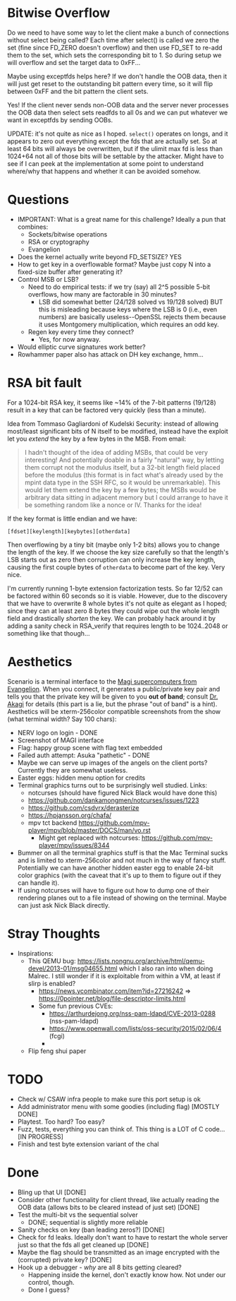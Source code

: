 # Bitwise Overflow

Do we need to have some way to let the client make a bunch of connections without select being called? Each time after select() is called we zero the set (fine since FD_ZERO doesn't overflow) and then use FD_SET to re-add them to the set, which sets the corresponding bit to 1. So during setup we will overflow and set the target data to 0xFF...

Maybe using exceptfds helps here? If we don't handle the OOB data, then it will just get reset to the outstanding bit pattern every time, so it will flip between 0xFF and the bit pattern the client sets.

Yes! If the client never sends non-OOB data and the server never processes the OOB data then select sets readfds to all 0s and we can put whatever we want in exceptfds by sending OOBs.

UPDATE: it's not quite as nice as I hoped. `select()` operates on longs, and it appears to zero out everything except the fds that are actually set. So at least 64 bits will always be overwritten, but if the ulimit max fd is less than 1024+64 not all of those bits will be settable by the attacker. Might have to see if I can peek at the implementation at some point to understand where/why that happens and whether it can be avoided somehow.

# Questions

- IMPORTANT: What is a great name for this challenge? Ideally a pun that combines:
    - Sockets/bitwise operations
    - RSA or cryptography
    - Evangelion
- Does the kernel actually write beyond FD_SETSIZE? YES
- How to get key in a overflowable format? Maybe just copy N into a fixed-size buffer after generating it?
- Control MSB or LSB?
    - Need to do empirical tests: if we try (say) all 2^5 possible 5-bit overflows, how many are factorable in 30 minutes?
        - LSB did somewhat better (24/128 solved vs 19/128 solved) BUT this is misleading because keys where the LSB is 0 (i.e., even numbers) are basically useless--OpenSSL rejects them because it uses Montgomery multiplication, which requires an odd key.
    - Regen key every time they connect?
        - Yes, for now anyway.
- Would elliptic curve signatures work better?
- Rowhammer paper also has attack on DH key exchange, hmm...

# RSA bit fault

For a 1024-bit RSA key, it seems like ~14% of the 7-bit patterns (19/128) result in a key that can be factored very quickly (less than a minute).

Idea from Tommaso Gagliardoni of Kudelski Security: instead of allowing most/least significant bits of N itself to be modified, instead have the exploit let you *extend* the key by a few bytes in the MSB. From email:

> I hadn't thought of the idea of adding MSBs, that could be very interesting! And potentially doable in a fairly "natural" way, by letting them corrupt not the modulus itself, but a 32-bit length field placed before the modulus (this format is in fact what's already used by the mpint data type in the SSH RFC, so it would be unremarkable). This would let them extend the key by a few bytes; the MSBs would be arbitrary data sitting in adjacent memory but I could arrange to have it be something random like a nonce or IV. Thanks for the idea!

If the key format is little endian and we have:

```
[fdset][keylength][keybytes][otherdata]
```

Then overflowing by a tiny bit (maybe only 1-2 bits) allows you to change the length of the key. If we choose the key size carefully so that the length's LSB starts out as zero then corruption can only increase the key length, causing the first couple bytes of `otherdata` to become part of the key. Very nice.

I'm currently running 1-byte extension factorization tests. So far 12/52 can be factored within 60 seconds so it is viable. However, due to the discovery that we have to overwrite 8 whole bytes it's not quite as elegant as I hoped; since they can at least zero 8 bytes they could wipe out the whole length field and drastically *shorten* the key. We can probably hack around it by adding a sanity check in RSA_verify that requires length to be 1024..2048 or something like that though...


# Aesthetics

Scenario is a terminal interface to the [Magi supercomputers from Evangelion](https://evangelion.fandom.com/wiki/Magi). When you connect, it generates a public/private key pair and tells you that the private key will be given to you **out of band**; consult [Dr. Akagi](https://evangelion.fandom.com/wiki/Ritsuko_Akagi) for details (this part is a lie, but the phrase "out of band" is a hint). Aesthetics will be xterm-256color compatible screenshots from the show (what terminal width? Say 100 chars):

* NERV logo on login - DONE
* Screenshot of MAGI interface
* Flag: happy group scene with flag text embedded
* Failed auth attempt: Asuka "pathetic" - DONE
* Maybe we can serve up images of the angels on the client ports? Currently they are somewhat useless.
* Easter eggs: hidden menu option for credits
* Terminal graphics turns out to be surprisingly well studied. Links:
    * notcurses (should have figured Nick Black would have done this)
    * https://github.com/dankamongmen/notcurses/issues/1223
    * https://github.com/csdvrx/derasterize
    * https://hpjansson.org/chafa/
    * mpv tct backend https://github.com/mpv-player/mpv/blob/master/DOCS/man/vo.rst
        * Might get replaced with notcurses: https://github.com/mpv-player/mpv/issues/8344
* Bummer on all the terminal graphics stuff is that the Mac Terminal sucks and is limited to xterm-256color and not much in the way of fancy stuff. Potentially we can have another hidden easter egg to enable 24-bit color graphics (with the caveat that it's up to them to figure out if they can handle it).
* If using notcurses will have to figure out how to dump one of their rendering planes out to a file instead of showing on the terminal. Maybe can just ask Nick Black directly.

# Stray Thoughts

- Inspirations:
    - This QEMU bug: https://lists.nongnu.org/archive/html/qemu-devel/2013-01/msg04655.html which I also ran into when doing Malrec. I still wonder if it is exploitable from within a VM, at least if slirp is enabled?
        - https://news.ycombinator.com/item?id=27216242 => https://0pointer.net/blog/file-descriptor-limits.html
        - Some fun previous CVEs:
            - https://arthurdejong.org/nss-pam-ldapd/CVE-2013-0288 (nss-pam-ldapd)
            - https://www.openwall.com/lists/oss-security/2015/02/06/4 (fcgi)
            -
    - Flip feng shui paper

# TODO

- Check w/ CSAW infra people to make sure this port setup is ok
- Add administrator menu with some goodies (including flag) [MOSTLY DONE]
- Playtest. Too hard? Too easy?
- Fuzz, tests, everything you can think of. This thing is a LOT of C code... [IN PROGRESS]
- Finish and test byte extension variant of the chal

# Done

- Bling up that UI [DONE]
- Consider other functionality for client thread, like actually reading the OOB data (allows bits to be cleared instead of just set) [DONE]
- Test the multi-bit vs the sequential solver
    - DONE; sequential is slightly more reliable
- Sanity checks on key (ban leading zeros?) [DONE]
- Check for fd leaks. Ideally don't want to have to restart the whole server just so that the fds all get cleaned up [DONE]
- Maybe the flag should be transmitted as an image encrypted with the (corrupted) private key? [DONE]
- Hook up a debugger - *why* are all 8 bits getting cleared?
    - Happening inside the kernel, don't exactly know how. Not under our control, though.
    - Done I guess?
